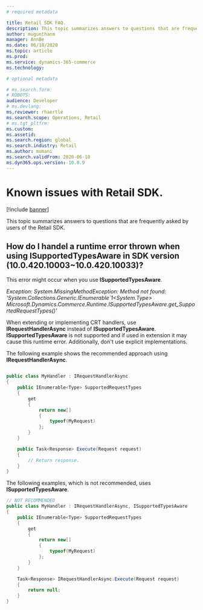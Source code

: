 ```yaml
---
# required metadata

title: Retail SDK FAQ.
description: This topic summarizes answers to questions that are frequently asked by users of the Retail SDK.
author: mugunthanm 
manager: AnnBe
ms.date: 06/18/2020
ms.topic: article
ms.prod: 
ms.service: dynamics-365-commerce
ms.technology: 

# optional metadata

# ms.search.form: 
# ROBOTS: 
audience: Developer
# ms.devlang: 
ms.reviewer: rhaertle
ms.search.scope: Operations, Retail 
# ms.tgt_pltfrm: 
ms.custom: 
ms.assetid: 
ms.search.region: global
ms.search.industry: Retail
ms.author: mumani
ms.search.validFrom: 2020-06-10
ms.dyn365.ops.version: 10.0.9
---
```


# Known issues with Retail SDK.

[!include [banner](../../includes/banner.md)]

This topic summarizes answers to questions that are frequently asked by users of the Retail SDK.


## How do I handel a runtime error thrown when using ISupportedTypesAware in SDK version (10.0.420.10003~10.0.420.10033)?

This error might occur when you use **ISupportedTypesAware**.

*Exception: System.MissingMethodException: Method not found: \'System.Collections.Generic.IEnumerable`1<System.Type> 
Microsoft.Dynamics.Commerce.Runtime.ISupportedTypesAware.get_SupportedRequestTypes()\'*

When extending or implementing CRT handlers, use **IRequestHandlerAsync** instead of **ISupportedTypesAware**. **ISupportedTypesAware** is not supported and if used in extension it may cause this runtime error. Additionally, don't use explicit implementations. 


The following example shows the recommended approach using **IRequestHandlerAsync**.

```csharp

public class MyHandler : IRequestHandlerAsync
{
    public IEnumerable<Type> SupportedRequestTypes
    {
        get
        {
            return new[]
            {
                typeof(MyRequest)
            };
        }
    }

    public Task<Response> Execute(Request request)
    {
        // Return response.
    }
}
```

The following examples, which is not recommended, uses **ISupportedTypesAware**.

```csharp
// NOT RECOMMENDED
public class MyHandler : IRequestHandlerAsync, ISupportedTypesAware
{
    public IEnumerable<Type> SupportedRequestTypes
    {
        get
        {
            return new[]
            {
                typeof(MyRequest)
            };
        }
    }

    Task<Response> IRequestHandlerAsync.Execute(Request request)
    {
        return null;
    }
}
```
